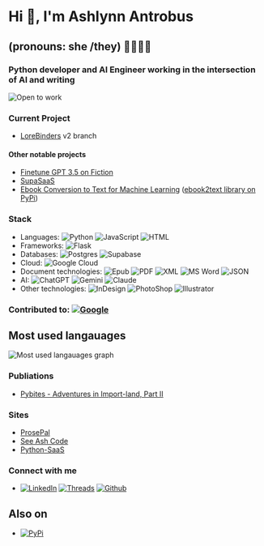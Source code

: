 # Hi 👋, I'm Ashlynn Antrobus

## (pronouns: she /they) 🏳️‍⚧️🏳️‍🌈

### Python developer and AI Engineer working in the intersection of AI and writing
![Open to work](https://img.shields.io/badge/Open_to_Work-83941f?style=for-the-badge)

### Current Project

- [LoreBinders]([https://github.com/ashrobertsdragon/LoreBinders](https://github.com/ashrobertsdragon/LoreBinders/tree/v2)) v2 branch

#### Other notable projects

- [Finetune GPT 3.5 on Fiction](https://github.com/ashrobertsdragon/Finetune-GPT-3.5-for-Authors)
- [SupaSaaS](https://github.com/ashrobertsdragon/SupaSaaS)
- [Ebook Conversion to Text for Machine Learning](https://github.com/ashrobertsdragon/Ebook-conversion-to-Text-for-Machine-Learning) ([ebook2text library on PyPi](https://pypi.org/project/ebook2text/))

### Stack

- Languages: ![Python](https://img.shields.io/badge/Python-FFD43B?style=for-the-badge&logo=python&logoColor=blue) ![JavaScript](https://img.shields.io/badge/JavaScript-323330?style=for-the-badge&logo=javascript&logoColor=F7DF1E) ![HTML](https://img.shields.io/badge/HTML5-E34F26?style=for-the-badge&logo=html5&logoColor=white)
- Frameworks: ![Flask](https://img.shields.io/badge/Flask-000000?style=for-the-badge&logo=flask&logoColor=white)
- Databases: ![Postgres](https://img.shields.io/badge/PostgreSQL-316192?style=for-the-badge&logo=postgresql&logoColor=white) ![Supabase](https://img.shields.io/badge/Supabase-181818?style=for-the-badge&logo=supabase&logoColor=white)
- Cloud: ![Google Cloud](https://img.shields.io/badge/Google_Cloud-4285F4?style=for-the-badge&logo=google-cloud&logoColor=white)
- Document technologies: ![Epub](https://img.shields.io/badge/Epub-greeb.svg?style=for-the-badge&logo=epub&logoColor) ![PDF](https://img.shields.io/badge/PDF-EC1C24?style=for-the-badge&logo=adobeacrobatreader&logoColor=white) ![XML](https://img.shields.io/badge/XML-orange.svg?style=for-the-badge&logo=PDF&logoColor) ![MS Word](https://img.shields.io/badge/Microsoft_Word-2B579A?style=for-the-badge&logo=microsoft-word&logoColor=white) ![JSON](https://img.shields.io/badge/json-5E5C5C?style=for-the-badge&logo=json&logoColor=white)
- AI: ![ChatGPT](https://img.shields.io/badge/ChatGPT-74aa9c?style=for-the-badge&logo=openai&logoColor=white) ![Gemini](https://img.shields.io/badge/Gemini-8E75B2?style=for-the-badge&logo=googlebard&logoColor=fff) ![Claude](https://img.shields.io/badge/Anthropic-191919?style=for-the-badge&logo=Anthropic&logoColor=fff)
- Other technologies: ![InDesign](https://img.shields.io/badge/Adobe%20InDesign-FF3366?style=for-the-badge&logo=Adobe%20InDesign&logoColor=white) ![PhotoShop](https://img.shields.io/badge/Adobe%20Photoshop-31A8FF?style=for-the-badge&logo=Adobe%20Photoshop&logoColor=black) ![Illustrator](https://img.shields.io/badge/Adobe%20Illustrator-FF9A00?style=for-the-badge&logo=adobe%20illustrator&logoColor=white)

### Contributed to: [![Google](https://img.shields.io/badge/google-4285F4?style=for-the-badge&logo=google&logoColor=white)](https://github.com/google/pybadges/pull/45)

## Most used langauages

![Most used langauages graph](https://github-readme-stats.vercel.app/api/top-langs/?username=ashrobertsdragon&theme=tokyonight)

### Publiations

- [Pybites - Adventures in Import-land, Part II](https://pybit.es/articles/adventures-in-import-land-part-ii/)

### Sites

- [ProsePal](https://prosepal.io)
- [See Ash Code](https://see-ash.codes)
- [Python-SaaS](https://python-saas.com)

### Connect with me

- [![LinkedIn](https://img.shields.io/badge/LinkedIn-0077B5?style=for-the-badge&logo=linkedin&logoColor=white)](https://www.linkedin.com/in/ashlynnantrobus/) [![Threads](https://img.shields.io/badge/Threads-000000?style=for-the-badge&logo=Threads&logoColor=white)](https://www.threads.net/@ashdragoneer) [![Github](https://img.shields.io/badge/GitHub-100000?style=for-the-badge&logo=github&logoColor=white)](https://github.com/ashrobertsdragon)

## Also on

- [![PyPi](https://img.shields.io/badge/pypi-3775A9?style=for-the-badge&logo=pypi&logoColor=white)](https://pypi.org/user/prosepal/)
